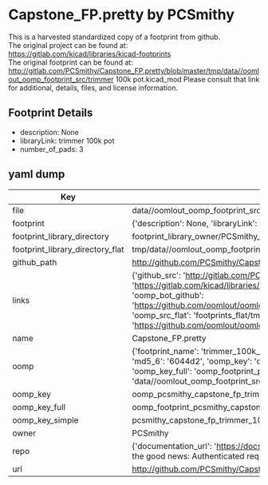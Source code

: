 # Capstone_FP.pretty by PCSmithy  
This is a harvested standardized copy of a footprint from github.  
The original project can be found at:  
https://gitlab.com/kicad/libraries/kicad-footprints  
The original footprint can be found at:
http://gitlab.com/PCSmithy/Capstone_FP.pretty/blob/master/tmp/data//oomlout_oomp_footprint_src/trimmer 100k pot.kicad_mod
Please consult that link for additional, details, files, and license information.  
## Footprint Details
* description: None  
* libraryLink: trimmer 100k pot  
* number_of_pads: 3  
## yaml dump  
| Key | Value |  
| --- | --- |  
| file | data//oomlout_oomp_footprint_src/Capstone_FP.pretty/trimmer 100k pot.kicad_mod |  
| footprint | {'description': None, 'libraryLink': 'trimmer 100k pot', 'number_of_pads': 3} |  
| footprint_library_directory | footprint_library_owner/PCSmithy_Capstone_FP.pretty |  
| footprint_library_directory_flat | tmp/data//oomlout_oomp_footprint_src/footprints_flat/pcsmithy_capstone_fp_trimmer_100k_pot/working |  
| github_path | http://github.com/PCSmithy/Capstone_FP.pretty/blob/master/tmp/data//oomlout_oomp_footprint_src/trimmer 100k pot.kicad_mod |  
| links | {'github_src': 'http://gitlab.com/PCSmithy/Capstone_FP.pretty/blob/master/tmp/data//oomlout_oomp_footprint_src/trimmer 100k pot.kicad_mod', 'github_src_repo': 'https://gitlab.com/kicad/libraries/kicad-footprints', 'oomp_bot': 'tmp/data//oomlout_oomp_footprint_src/footprints/pcsmithy_capstone_fp_trimmer_100k_pot/working', 'oomp_bot_github': 'https://github.com/oomlout/oomlout_oomp_footprint_bot/tree/main/tmp/data//oomlout_oomp_footprint_src/footprints/pcsmithy_capstone_fp_trimmer_100k_pot/working', 'oomp_src_flat': 'footprints_flat/tmp/data//oomlout_oomp_footprint_src/footprints_flat/pcsmithy_capstone_fp_trimmer_100k_pot/working', 'oomp_src_flat_github': 'https://github.com/oomlout/oomlout_oomp_footprint_src/tree/main/tmp/data//oomlout_oomp_footprint_src/footprints_flat/pcsmithy_capstone_fp_trimmer_100k_pot/working'} |  
| name | Capstone_FP.pretty |  
| oomp | {'footprint_name': 'trimmer_100k_pot', 'library_name': 'capstone_fp', 'md5': '6044d219114e23b60f60f35625b80c2e', 'md5_10': '6044d21911', 'md5_5': '6044d', 'md5_6': '6044d2', 'oomp_key': 'oomp_pcsmithy_capstone_fp_trimmer_100k_pot', 'oomp_key_extra': 'oomp_footprint_pcsmithy_capstone_fp_trimmer_100k_pot', 'oomp_key_full': 'oomp_footprint_pcsmithy_capstone_fp_trimmer_100k_pot_6044d2', 'oomp_key_simple': 'pcsmithy_capstone_fp_trimmer_100k_pot', 'original_filename': 'data//oomlout_oomp_footprint_src/Capstone_FP.pretty/trimmer 100k pot.kicad_mod', 'owner_name': 'pcsmithy'} |  
| oomp_key | oomp_pcsmithy_capstone_fp_trimmer_100k_pot |  
| oomp_key_full | oomp_footprint_pcsmithy_capstone_fp_trimmer_100k_pot |  
| oomp_key_simple | pcsmithy_capstone_fp_trimmer_100k_pot |  
| owner | PCSmithy |  
| repo | {'documentation_url': 'https://docs.github.com/rest/overview/resources-in-the-rest-api#rate-limiting', 'message': "API rate limit exceeded for 84.66.142.224. (But here's the good news: Authenticated requests get a higher rate limit. Check out the documentation for more details.)"} |  
| url | http://github.com/PCSmithy/Capstone_FP.pretty |  

